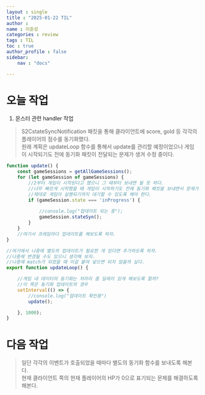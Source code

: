 ```yaml
---
layout : single
title : "2025-01-22 TIL"
author : 
name : 이준성
categories : review
tags : TIL
toc : true
author_profile : false
sidebar:
    nav : "docs"

---
```



# 오늘 작업

1. 몬스터 관련 handler 작업

> S2CstateSyncNotification 패킷을 통해 클라이언트에 score, gold 등 각각의 플레이어의 점수를 동기화했다.<br>
> 원래 계획은 updateLoop 함수를 통해서 update를 관리할 예정이었으나 게임이 시작되기도 전에 동기화 패킷이 전달되는 문제가 생겨 수정 중이다.

```js
function update() {
    const gameSessions = getAllGameSessions();
    for (let gameSession of gameSessions) {
        //2부터 게임이 시작된다고 했으니 그 때부터 보내면 될 듯 하다.
        //너무 빠르게 시작했을 때 게임이 시작하기도 전에 동기화 패킷을 보내면서 문제가 발생하는 문제가 있다. 
        //제대로 게임이 실행되기까지 대기할 수 있도록 해야 한다.
        if (gameSession.state === 'inProgress') {
            
            //console.log("업데이트 되는 중");
            gameSession.stateSyn();
        }
    }
    //여기서 프레임마다 업데이트를 해보도록 하자.
}

//여기에서 나중에 별도의 업데이트가 필요한 게 있다면 추가하도록 하자.
//나중에 변경될 수도 있으니 생각해 보자.
//나중에 match가 되었을 때 이걸 붙여 넣으면 되지 않을까 싶다.
export function updateLoop() {

    //게임 내 데이터의 동기화는 차라리 좀 딜레이 있게 해보도록 할까?
    //이 쪽은 동기화 업데이트의 경우
    setInterval(() => {
        //console.log("업데이트 확인용")
        update();

    }, 1000);
}
```

# 다음 작업

> 일단 각각의 이벤트가 호출되었을 때마다 별도의 동기화 함수를 보내도록 해본다.<br>
> 현재 클라이언트 쪽의 현재 플레이어의 HP가 0으로 표기되는 문제를 해결하도록 해본다.<br>